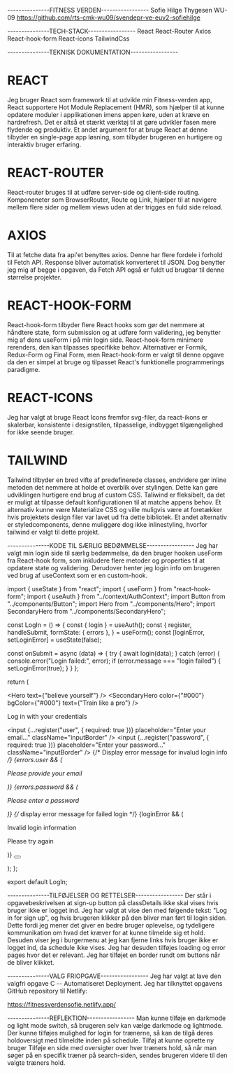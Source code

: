 ---------------FITNESS VERDEN-----------------
Sofie Hilge Thygesen
WU-09
https://github.com/rts-cmk-wu09/svendepr-ve-euv2-sofiehilge

---------------TECH-STACK-----------------
React
React-Router
Axios
React-hook-form
React-icons
TailwindCss

---------------TEKNISK DOKUMENTATION-----------------

# REACT

Jeg bruger React som framework til at udvikle min Fitness-verden app, React supportere Hot Module Replacement (HMR), som hjælper til at kunne opdatere moduler i applikationen imens appen køre, uden at kræve en hardrefresh. Det er altså et stærkt værktøj til at gøre udvikler fasen mere flydende og produktiv. Et andet argument for at bruge React at denne tilbyder en single-page app løsning, som tilbyder brugeren en hurtigere og interaktiv bruger erfaring.

# REACT-ROUTER

React-router bruges til at udføre server-side og client-side routing. Komponeneter som BrowserRouter, Route og Link, hjælper til at navigere mellem flere sider og mellem views uden at der trigges en fuld side reload.

# AXIOS

Til at fetche data fra api'et benyttes axios. Denne har flere fordele i forhold til Fetch API. Response bliver automatisk konverteret til JSON. Dog benytter jeg mig af begge i opgaven, da Fetch API også er fuldt ud brugbar til denne størrelse projekter.

# REACT-HOOK-FORM

React-hook-form tilbyder flere React hooks som gør det nemmere at håndtere state, form submission og at udføre form validering, jeg benytter mig af dens useForm i på min login side. React-hook-form minimere rerenders, den kan tilpasses specifikke behov. Alternativer er Formik, Redux-Form og Final Form, men React-hook-form er valgt til denne opgave da den er simpel at bruge og tilpasset React's funktionelle programmerings paradigme.

# REACT-ICONS

Jeg har valgt at bruge React Icons fremfor svg-filer, da react-ikons er skalerbar, konsistente i designstilen, tilpasselige, indbygget tilgængelighed for ikke seende bruger.

# TAILWIND

Tailwind tilbyder en bred vifte af predefinerede classes, endvidere gør inline metoden det nemmere at holde et overblik over stylingen. Dette kan gøre udviklingen hurtigere end brug af custom CSS. Taliwind er fleksibelt, da det er muligt at tilpasse default konfigurationen til at matche appens behov. Et alternativ kunne være Materialize CSS og ville muligvis være at foretækker hvis projektets design filer var lavet ud fra dette bibliotek.
Et andet alternativ er styledcomponents, denne muliggøre dog ikke inlinestyling, hvorfor tailwind er valgt til dette projekt.

---------------KODE TIL SÆRLIG BEDØMMELSE-----------------
Jeg har valgt min login side til særlig bedømmelse, da den bruger hooken useForm fra React-hook form, som inkludere flere metoder og properties til at opdatere state og validering. Derudover henter jeg login info om brugeren ved brug af useContext som er en custom-hook. 

import { useState } from "react";
import { useForm } from "react-hook-form";
import { useAuth } from "../context/AuthContext";
import Button from "../components/Button";
import Hero from "../components/Hero";
import SecondaryHero from "../components/SecondaryHero";

const LogIn = () => {
  const { login } = useAuth();
  const {
    register,
    handleSubmit,
    formState: { errors },
  } = useForm();
  const [loginError, setLoginError] = useState(false);

  const onSubmit = async (data) => {
    try {
      await login(data);
    } catch (error) {
      console.error("Login failed:", error);
      if (error.message === "login failed") {
        setLoginError(true);
      }
    }
  };

  return (
    <div className="overflow-hidden">
      <div className="mt-[74px]">
        <Hero text={"believe yourself"} />
        <SecondaryHero
          color={"#000"}
          bgColor={"#000"}
          text={"Train like a pro"}
        />
      </div>
      <div className="pl-[20px] mt-[60px]">
        <p className="text-[18px] font-[600] leading-4 pb-[15px]">
          Log in with your credentials
        </p>
        <form onSubmit={handleSubmit(onSubmit)}>
          <input
            {...register("user", { required: true })}
            placeholder="Enter your email..."
            className="inputBorder"
          />
          <input
            {...register("password", { required: true })}
            placeholder="Enter your password..."
            className="inputBorder"
            />
            {/* Display error message for invalud login info */}
            {errors.user && (
              <p className="flex flex-col items-center text-[18px] font-[600] leading-4 pb-[15px] mt-[15px]">
                Please provide your email
              </p>
            )}
            {errors.password && (
              <p className="flex flex-col items-center text-[18px] font-[600] leading-4 pb-[15px] mt-[15px]">
                Please enter a password
              </p>
            )}
            {/* display error message for failed login */}
            {loginError && (
              <div className="flex flex-col items-center">
                <p className="text-[18px] font-[600] leading-4 pb-[15px] mt-[15px]">
                  Invalid login information
                </p>
                <p className="text-[18px] font-[600] leading-4 pb-[15px]">
                  Please try again
                </p>
              </div>
            )}
          <Button
            type="submit"
            text="log in"
            width="334px"
            className="mb-[15px] mt-[5px]"
          />
        </form>
      </div>
    </div>
  );
};

export default LogIn;

---------------TILFØJELSER OG RETTELSER-----------------
Der står i opgavebeskrivelsen at sign-up button på classDetails ikke skal vises hvis bruger ikke er logget ind. Jeg har valgt at vise den med følgende tekst: "Log in for sign up", og hvis brugeren klikker på den bliver man ført til login siden. Dette fordi jeg mener det giver en bedre bruger oplevelse, og tydeligere kommunikation om hvad det kræver for at kunne tilmelde sig et hold. Desuden viser jeg i burgermenu at jeg kan fjerne links hvis bruger ikke er logget ind, da schedule ikke vises.
Jeg har desuden tilføjes loading og error pages hvor det er relevant.
Jeg har tilføjet en border rundt om buttons når de bliver klikket.

---------------VALG FRIOPGAVE-----------------
Jeg har valgt at lave den valgfri opgave C -- Automatiseret Deployment. Jeg har tilknyttet opgavens GitHub repository til Netlify:

https://fitnessverdensofie.netlify.app/

---------------REFLEKTION-----------------
Man kunne tilføje en darkmode og light mode switch, så brugeren selv kan vælge darkmode og lightmode.
Der kunne tilføjes mulighed for login for trænerne, så kan de tilgå deres holdoversigt med tilmeldte inden på schedule.
Tilføj at kunne oprette ny bruger
Tilføje en side med oversigter over hver træners hold, så når man søger på en specifik træner på search-siden, sendes brugeren videre til den valgte træners hold.
